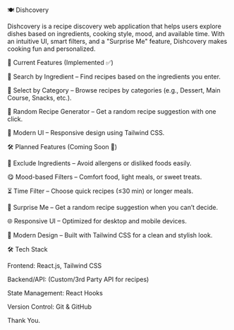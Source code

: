 🍽️ Dishcovery

Dishcovery is a recipe discovery web application that helps users explore dishes based on ingredients, cooking style, mood, and available time.
With an intuitive UI, smart filters, and a "Surprise Me" feature, Dishcovery makes cooking fun and personalized.

🚀 Current Features (Implemented ✅)

🔎 Search by Ingredient – Find recipes based on the ingredients you enter.

📂 Select by Category – Browse recipes by categories (e.g., Dessert, Main Course, Snacks, etc.).

🎲 Random Recipe Generator – Get a random recipe suggestion with one click.

🎨 Modern UI – Responsive design using Tailwind CSS.

🛠️ Planned Features (Coming Soon 🚧)

🚫 Exclude Ingredients – Avoid allergens or disliked foods easily.

😋 Mood-based Filters – Comfort food, light meals, or sweet treats.

⏳ Time Filter – Choose quick recipes (≤30 min) or longer meals.

🎲 Surprise Me – Get a random recipe suggestion when you can’t decide.

🌐 Responsive UI – Optimized for desktop and mobile devices.

🎨 Modern Design – Built with Tailwind CSS for a clean and stylish look.

🛠️ Tech Stack

Frontend: React.js, Tailwind CSS

Backend/API: (Custom/3rd Party API for recipes)

State Management: React Hooks

Version Control: Git & GitHub


Thank You.
